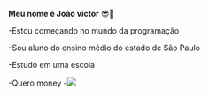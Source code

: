 **Meu nome é João victor** 😎💸

-Estou começando no mundo da programação

-Sou aluno do ensino médio do estado de São Paulo

-Estudo em uma escola

-Quero money
-![](https://media.tenor.com/_rrC613KIJMAAAAM/the-simpsons-homer-simpson.gif)

